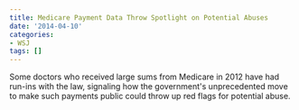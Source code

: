 ```yaml
---
title: Medicare Payment Data Throw Spotlight on Potential Abuses
date: '2014-04-10'
categories:
- WSJ
tags: []
---
```

Some doctors who received large sums from Medicare in 2012 have had run-ins with the law, signaling how the government's unprecedented move to make such payments public could throw up red flags for potential abuse.